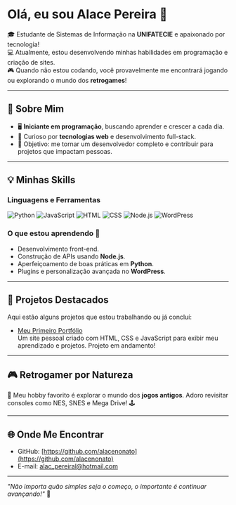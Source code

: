 <!-- ## Hi there 👋 -->

<!--
**alacenonato/alacenonato** is a ✨ _special_ ✨ repository because its `README.md` (this file) appears on your GitHub profile.

Here are some ideas to get you started:

- 🔭 I’m currently working on ...
- 🌱 I’m currently learning ...
- 👯 I’m looking to collaborate on ...
- 🤔 I’m looking for help with ...
- 💬 Ask me about ...
- 📫 How to reach me: ...
- 😄 Pronouns: ...
- ⚡ Fun fact: ...
-->

# Olá, eu sou Alace Pereira 👾

🎓 Estudante de Sistemas de Informação na **UNIFATECIE** e apaixonado por tecnologia!  
💻 Atualmente, estou desenvolvendo minhas habilidades em programação e criação de sites.  
🎮 Quando não estou codando, você provavelmente me encontrará jogando ou explorando o mundo dos **retrogames**!  

---

## 🌟 Sobre Mim  
- 🖥️ **Iniciante em programação**, buscando aprender e crescer a cada dia.  
- 🧠 Curioso por **tecnologias web** e desenvolvimento full-stack.  
- 🎯 Objetivo: me tornar um desenvolvedor completo e contribuir para projetos que impactam pessoas.  

---

## 💡 Minhas Skills  
### Linguagens e Ferramentas  
 ![Python](https://img.shields.io/badge/-Python-3776AB?logo=python&logoColor=white) ![JavaScript](https://img.shields.io/badge/-JavaScript-F7DF1E?logo=javascript&logoColor=black) ![HTML](https://img.shields.io/badge/-HTML-E34F26?logo=html5&logoColor=white) ![CSS](https://img.shields.io/badge/-CSS-1572B6?logo=css3&logoColor=white) ![Node.js](https://img.shields.io/badge/-Node.js-339933?logo=node.js&logoColor=white)  ![WordPress](https://img.shields.io/badge/-WordPress-21759B?logo=wordpress&logoColor=white)  

### O que estou aprendendo 🚀  
- Desenvolvimento front-end.  
- Construção de APIs usando **Node.js**.  
- Aperfeiçoamento de boas práticas em **Python**.  
- Plugins e personalização avançada no **WordPress**.  

---

## 🚀 Projetos Destacados  
Aqui estão alguns projetos que estou trabalhando ou já concluí:  

- [Meu Primeiro Portfólio](https://github.com/alacepereira/meu-portfolio)  
  Um site pessoal criado com HTML, CSS e JavaScript para exibir meu aprendizado e projetos.
  Projeto em andamento!

<!-- - [API com Node.js](https://github.com/seudousuario/minha-api-nodejs)  
  Uma API simples para gerenciamento de tarefas, construída com Node.js e Express.

- [Sistema de Blog com WordPress](https://github.com/seudousuario/blog-wordpress)  
  Um blog simples criado com WordPress e customizado com CSS e plugins.  

- [Jogos Clássicos com Python](https://github.com/seudousuario/jogos-classicos-python)  
  Remakes de clássicos como Snake e Pong usando Python. -->

---

## 🎮 Retrogamer por Natureza  
🎲 Meu hobby favorito é explorar o mundo dos **jogos antigos**. Adoro revisitar consoles como NES, SNES e Mega Drive! 🕹️ 

---

## 🌐 Onde Me Encontrar  
<!-- - LinkedIn: [Seu Nome](https://www.linkedin.com/in/seu-nome)   -->
- GitHub: [https://github.com/alacenonato](https://github.com/alacenonato)  
- E-mail: [alac_pereiral@hotmail.com](mailto:alac_pereiral@hotmail.com)  

---

*"Não importa quão simples seja o começo, o importante é continuar avançando!"* 🚀  
<!-- ![Visitantes](https://visitor-badge.glitch.me/badge?page_id=seudousuario.perfil) -->
